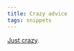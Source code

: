 ```yaml
---
title: Crazy advice
tags: snippets
---
```


[Just crazy](http://blog.carlmercier.com/2007/12/14/how-to-fix-that-rubygems-mess-on-leopard/).
